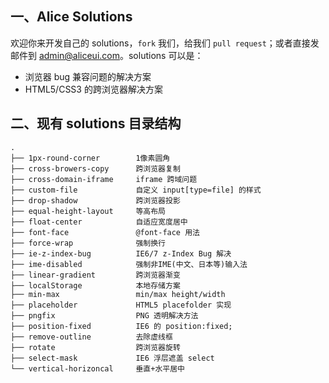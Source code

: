 ## 一、Alice Solutions 

欢迎你来开发自己的 solutions，`fork` 我们，给我们 `pull request`；或者直接发邮件到 [admin@aliceui.com](mailto:admin@aliceui.com)。solutions 可以是：

- 浏览器 bug 兼容问题的解决方案
- HTML5/CSS3 的跨浏览器解决方案

## 二、现有 solutions 目录结构

    .
    ├── 1px-round-corner        1像素圆角
    ├── cross-browers-copy      跨浏览器复制
    ├── cross-domain-iframe     iframe 跨域问题
    ├── custom-file             自定义 input[type=file] 的样式
    ├── drop-shadow             跨浏览器投影
    ├── equal-height-layout     等高布局
    ├── float-center            自适应宽度居中
    ├── font-face               @font-face 用法
    ├── force-wrap              强制换行
    ├── ie-z-index-bug          IE6/7 z-Index Bug 解决
    ├── ime-disabled            强制非IME(中文、日本等)输入法
    ├── linear-gradient         跨浏览器渐变
    ├── localStorage            本地存储方案
    ├── min-max                 min/max height/width
    ├── placeholder             HTML5 placefolder 实现
    ├── pngfix                  PNG 透明解决方法
    ├── position-fixed          IE6 的 position:fixed;
    ├── remove-outline          去除虚线框
    ├── rotate                  跨浏览器旋转
    ├── select-mask             IE6 浮层遮盖 select
    └── vertical-horizoncal     垂直+水平居中
